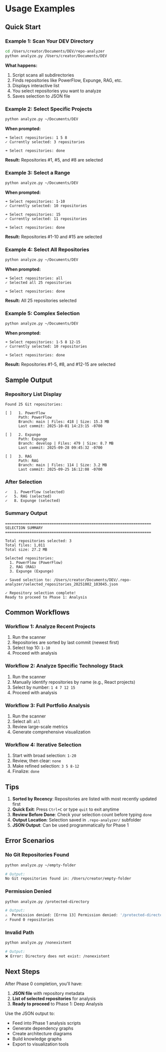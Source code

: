 # Usage Examples

## Quick Start

### Example 1: Scan Your DEV Directory

```bash
cd /Users/creator/Documents/DEV/repo-analyzer
python analyze.py /Users/creator/Documents/DEV
```

**What happens:**
1. Script scans all subdirectories
2. Finds repositories like PowerFlow, Expunge, RAG, etc.
3. Displays interactive list
4. You select repositories you want to analyze
5. Saves selection to JSON file

### Example 2: Select Specific Projects

```bash
python analyze.py ~/Documents/DEV
```

**When prompted:**
```
➜ Select repositories: 1 5 8
✓ Currently selected: 3 repositories

➜ Select repositories: done
```

**Result:** Repositories #1, #5, and #8 are selected

### Example 3: Select a Range

```bash
python analyze.py ~/Documents/DEV
```

**When prompted:**
```
➜ Select repositories: 1-10
✓ Currently selected: 10 repositories

➜ Select repositories: 15
✓ Currently selected: 11 repositories

➜ Select repositories: done
```

**Result:** Repositories #1-10 and #15 are selected

### Example 4: Select All Repositories

```bash
python analyze.py ~/Documents/DEV
```

**When prompted:**
```
➜ Select repositories: all
✓ Selected all 25 repositories

➜ Select repositories: done
```

**Result:** All 25 repositories selected

### Example 5: Complex Selection

```bash
python analyze.py ~/Documents/DEV
```

**When prompted:**
```
➜ Select repositories: 1-5 8 12-15
✓ Currently selected: 10 repositories

➜ Select repositories: done
```

**Result:** Repositories #1-5, #8, and #12-15 are selected

## Sample Output

### Repository List Display

```
Found 25 Git repositories:

[ ]   1. PowerFlow
      Path: PowerFlow
      Branch: main | Files: 418 | Size: 15.3 MB
      Last commit: 2025-10-01 14:23:15 -0700

[ ]   2. Expunge
      Path: Expunge
      Branch: develop | Files: 479 | Size: 8.7 MB
      Last commit: 2025-09-28 09:45:32 -0700

[ ]   3. RAG
      Path: RAG
      Branch: main | Files: 114 | Size: 3.2 MB
      Last commit: 2025-09-25 16:12:08 -0700
```

### After Selection

```
✓   1. PowerFlow (selected)
✓   5. RAG (selected)
✓   8. Expunge (selected)
```

### Summary Output

```
==================================================================
SELECTION SUMMARY
==================================================================

Total repositories selected: 3
Total files: 1,011
Total size: 27.2 MB

Selected repositories:
  1. PowerFlow (PowerFlow)
  2. RAG (RAG)
  3. Expunge (Expunge)

✓ Saved selection to: /Users/creator/Documents/DEV/.repo-analyzer/selected_repositories_20251002_103045.json

✓ Repository selection complete!
Ready to proceed to Phase 1: Analysis
```

## Common Workflows

### Workflow 1: Analyze Recent Projects

1. Run the scanner
2. Repositories are sorted by last commit (newest first)
3. Select top 10: `1-10`
4. Proceed with analysis

### Workflow 2: Analyze Specific Technology Stack

1. Run the scanner
2. Manually identify repositories by name (e.g., React projects)
3. Select by number: `1 4 7 12 15`
4. Proceed with analysis

### Workflow 3: Full Portfolio Analysis

1. Run the scanner
2. Select all: `all`
3. Review large-scale metrics
4. Generate comprehensive visualization

### Workflow 4: Iterative Selection

1. Start with broad selection: `1-20`
2. Review, then clear: `none`
3. Make refined selection: `3 5 8-12`
4. Finalize: `done`

## Tips

1. **Sorted by Recency**: Repositories are listed with most recently updated first
2. **Quick Exit**: Press `Ctrl+C` or type `quit` to exit anytime
3. **Review Before Done**: Check your selection count before typing `done`
4. **Output Location**: Selection saved in `.repo-analyzer/` subfolder
5. **JSON Output**: Can be used programmatically for Phase 1

## Error Scenarios

### No Git Repositories Found

```bash
python analyze.py ~/empty-folder

# Output:
No Git repositories found in: /Users/creator/empty-folder
```

### Permission Denied

```bash
python analyze.py /protected-directory

# Output:
⚠️  Permission denied: [Errno 13] Permission denied: '/protected-directory/...'
✓ Found 0 repositories
```

### Invalid Path

```bash
python analyze.py /nonexistent

# Output:
❌ Error: Directory does not exist: /nonexistent
```

## Next Steps

After Phase 0 completion, you'll have:

1. **JSON file** with repository metadata
2. **List of selected repositories** for analysis
3. **Ready to proceed** to Phase 1: Deep Analysis

Use the JSON output to:
- Feed into Phase 1 analysis scripts
- Generate dependency graphs
- Create architecture diagrams
- Build knowledge graphs
- Export to visualization tools

